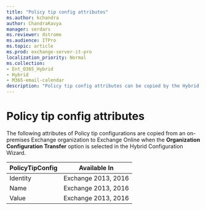 ```yaml
---
title: "Policy tip config attributes"
ms.author: kchandra
author: ChandraKavya
manager: serdars
ms.reviewer: dstrome
ms.audience: ITPro
ms.topic: article
ms.prod: exchange-server-it-pro
localization_priority: Normal
ms.collection:
- Ent_O365_Hybrid
- Hybrid
- M365-email-calendar
description: "Policy tip config attributes can be copied by the Hybrid Configuration Wizard from your on-premises organization to Exchange Online to help simplify your hybrid deployment"
---
```


# Policy tip config attributes

The following attributes of Policy tip configurations are copied from an on-premises Exchange organization to Exchange Online when the **Organization Configuration Transfer** option is selected in the Hybrid Configuration Wizard.

| **PolicyTipConfig** | **Available In**    |
|---------------------|---------------------|
| Identity            | Exchange 2013, 2016 |
| Name                | Exchange 2013, 2016 |
| Value               | Exchange 2013, 2016 |
